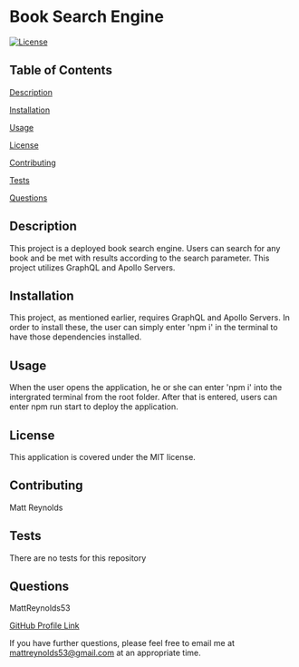 # Book Search Engine
[![License](https://img.shields.io/badge/License-MIT-blue.svg)](https://opensource.org/licenses/MIT)

## Table of Contents
<a href="#description">Description</a>

<a href="#installation">Installation</a>

<a href="#usage">Usage</a>

<a href="#license">License</a>

<a href="#contributing">Contributing</a>

<a href="#tests">Tests</a>

<a href="#questions">Questions</a>

<div id="description"></div>

## Description
This project is a deployed book search engine. Users can search for any book and be met with results according to the search parameter. This project utilizes GraphQL and Apollo Servers.

<div id="installation"></div>

## Installation
This project, as mentioned earlier, requires GraphQL and Apollo Servers. In order to install these, the user can simply enter 'npm i' in the terminal to have those dependencies installed.

<div id="usage"></div>

## Usage
When the user opens the application, he or she can enter 'npm i' into the intergrated terminal from the root folder. After that is entered, users can enter npm run start to deploy the application.

<div id="license"></div>

## License
This application is covered under the MIT license.

<div id="contributing"></div>

## Contributing
Matt Reynolds

<div id="tests"></div>

## Tests
There are no tests for this repository

<div id="questions"></div>

## Questions
MattReynolds53

<a href="https://github.com/MattReynolds53">GitHub Profile Link</a>


If you have further questions, please feel free to email me at mattreynolds53@gmail.com at an appropriate time.

